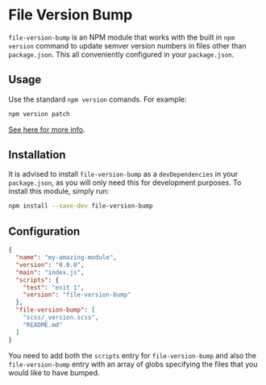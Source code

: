 # File Version Bump

`file-version-bump` is an NPM module that works with the built in `npm version` command to update semver version numbers in files other than `package.json`. This all conveniently configured in your `package.json`.


## Usage
Use the standard `npm version` comands. For example:

```sh
npm version patch
```

[See here for more info](https://docs.npmjs.com/cli/version).

## Installation

It is advised to install `file-version-bump` as a `devDependencies` in your `package.json`, as you will only need this for development purposes. To install this module, simply run:

```sh
npm install --save-dev file-version-bump
```

## Configuration
```json
{
  "name": "my-amazing-module",
  "version": "0.0.0",
  "main": "index.js",
  "scripts": {
    "test": "exit 1",
    "version": "file-version-bump"
  },
  "file-version-bump": [
    "scss/_version.scss",
    "README.md"
  ]
}
```

You need to add both the `scripts` entry for `file-version-bump` and also the `file-version-bump` entry with an array of globs specifying the files that you would like to have bumped.
